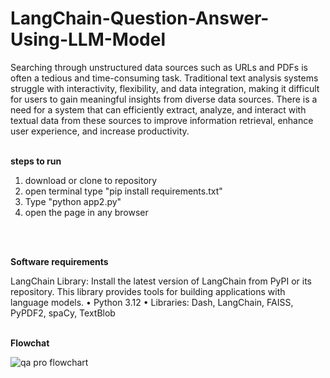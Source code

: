 # **LangChain-Question-Answer-Using-LLM-Model**

Searching through unstructured data sources such as URLs and PDFs is often a tedious and time-consuming task. Traditional text analysis systems struggle with interactivity, flexibility, and data integration, making it difficult for users to gain meaningful insights from diverse data sources. There is a need for a system that can efficiently extract, analyze, and interact with textual data from these sources to improve information retrieval, enhance user experience, and increase productivity.
<br>
<br>

**steps to run**
1. download or clone to repository
2. open terminal type "pip install requirements.txt"
3. Type "python app2.py"
4. open the page in any browser
<br>
<br>

**Software requirements**

LangChain Library:  Install the latest version of LangChain from PyPI or its  repository.  This   library provides tools for building applications with language  models.
•	Python 3.12
•	Libraries: Dash, LangChain, FAISS, PyPDF2, spaCy, TextBlob
<br>
<br>

**Flowchat**

![qa pro flowchart](https://github.com/user-attachments/assets/ffc9115e-54e2-4bac-93e8-98af027e25d9)




